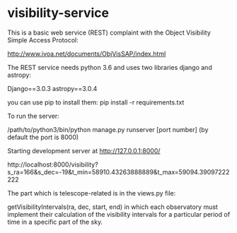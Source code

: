 # visibility-service
This is a basic web service (REST) complaint with the Object Visibility Simple Access Protocol:

http://www.ivoa.net/documents/ObjVisSAP/index.html

The REST service needs python 3.6 and uses two libraries django and astropy:

Django==3.0.3
astropy==3.0.4

you can use pip to install them:
pip install -r requirements.txt 

To run the server:

/path/to/python3/bin/python manage.py runserver [port number]
(by default the port is 8000)


Starting development server at http://127.0.0.1:8000/

http://localhost:8000/visibility?s_ra=166&s_dec=-19&t_min=58910.43263888889&t_max=59094.39097222222

The part which is telescope-related is in the views.py file:

getVisibilityIntervals(ra, dec, start, end) in which each observatory must implement their calculation of the visibility 
intervals for a particular period of time in a specific part of the sky.
  

